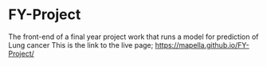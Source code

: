 # FY-Project
The front-end of a final year project work that runs a model for prediction of Lung cancer
This is the link to the live page;
https://mapella.github.io/FY-Project/
